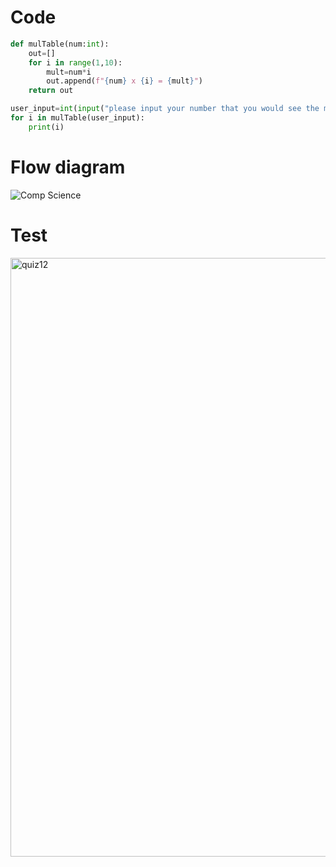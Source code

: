 # Code
```.py
def mulTable(num:int):
    out=[]
    for i in range(1,10):
        mult=num*i
        out.append(f"{num} x {i} = {mult}")
    return out

user_input=int(input("please input your number that you would see the multiplication table of: "))
for i in mulTable(user_input):
    print(i)
```
# Flow diagram
![Comp Science](https://user-images.githubusercontent.com/100017195/197781698-85a70f35-543c-463d-a09a-a3d9edb0b37b.jpeg)

# Test
<img width="958" alt="quiz12" src="https://user-images.githubusercontent.com/100017195/192907544-2e29b3bc-6dc8-44c6-b7bb-22e8b0a9513e.png">
